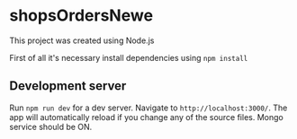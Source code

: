 # shopsOrdersNewe
This project was created using Node.js

First of all it's necessary install dependencies using `npm install`

## Development server
Run `npm run dev` for a dev server. Navigate to `http://localhost:3000/`. The app will automatically reload if you change any of the source files.
Mongo service should be ON.

